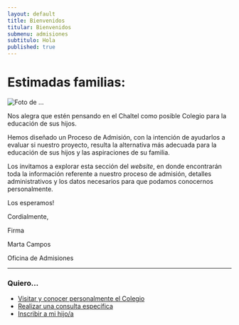 ```yaml
---
layout: default
title: Bienvenidos
titular: Bienvenidos
submenu: admisiones
subtitulo: Hola
published: true
---
```


# Estimadas familias:
 
![Foto de ...](http://placeimg.com/720/300/arch)

  
Nos alegra que estén pensando en el Chaltel como posible Colegio para la educación de sus hijos.

Hemos diseñado un Proceso de Admisión, con la intención de ayudarlos a evaluar si nuestro proyecto, resulta la alternativa más adecuada para la educación de sus hijos y las aspiraciones de su familia. 

Los invitamos a explorar esta sección del _website_, en donde encontrarán toda la información referente a nuestro proceso de admisión, detalles administrativos  y  los datos necesarios para que podamos conocernos personalmente. 

Los esperamos!

Cordialmente,

Firma

Marta Campos 

Oficina de Admisiones

--- 

### Quiero...
- [Visitar y conocer personalmente el Colegio](/admisiones/entrevista) 
- [Realizar una consulta específica](/admisiones/contacto)
- [Inscribir a mi hijo/a](/admisiones/proceso)